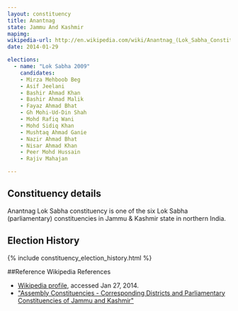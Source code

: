 ```yaml
---
layout: constituency
title: Anantnag
state: Jammu And Kashmir
mapimg: 
wikipedia-url: http://en.wikipedia.com/wiki/Anantnag_(Lok_Sabha_Constituency)
date: 2014-01-29

elections: 
  - name: "Lok Sabha 2009"
    candidates: 
    - Mirza Mehboob Beg 
    - Asif Jeelani 
    - Bashir Ahmad Khan 
    - Bashir Ahmad Malik 
    - Fayaz Ahmad Bhat 
    - Gh Mohi-Ud-Din Shah 
    - Mohd Rafiq Wani 
    - Mohd Sidiq Khan 
    - Mushtaq Ahmad Ganie 
    - Nazir Ahmad Bhat 
    - Nisar Ahmad Khan 
    - Peer Mohd Hussain 
    - Rajiv Mahajan 

---
```

## Constituency details
Anantnag Lok Sabha constituency is one of the six Lok Sabha (parliamentary) constituencies in Jammu & Kashmir state in northern India.




## Election History
{% include constituency_election_history.html %}

##Reference
Wikipedia References
- [Wikipedia profile]({{page.profile.wikipedia}}), accessed Jan 27, 2014.
- ["Assembly Constituencies - Corresponding Districts and Parliamentary Constituencies of Jammu and Kashmir"][wiki1]

[wiki1]: http://ceojammukashmir.nic.in/Constituencies.html
